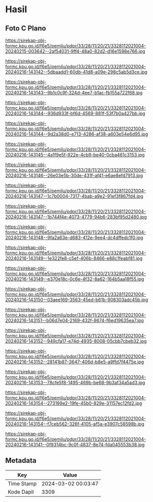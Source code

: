 # Hasil

## Foto C Plano

https://sirekap-obj-formc.kpu.go.id/f6e5/pemilu/pdpr/33/28/11/20/21/3328112021004-20240215-003642--2af54031-9ff4-48a0-82d2-d16e1598e766.jpg

https://sirekap-obj-formc.kpu.go.id/f6e5/pemilu/pdpr/33/28/11/20/21/3328112021004-20240216-143142--5dbaadd1-60db-41d8-a09e-298c5ab5d3ce.jpg

https://sirekap-obj-formc.kpu.go.id/f6e5/pemilu/pdpr/33/28/11/20/21/3328112021004-20240216-143143--9b1c0c9f-324d-4ee7-b1ac-fb155a722f68.jpg

https://sirekap-obj-formc.kpu.go.id/f6e5/pemilu/pdpr/33/28/11/20/21/3328112021004-20240216-143144--936d933f-bf6d-4569-881f-53f7b0a427bb.jpg

https://sirekap-obj-formc.kpu.go.id/f6e5/pemilu/pdpr/33/28/11/20/21/3328112021004-20240216-143144--9d2a38d0-e713-4286-af38-a603e54e6d95.jpg

https://sirekap-obj-formc.kpu.go.id/f6e5/pemilu/pdpr/33/28/11/20/21/3328112021004-20240216-143145--4a1f9e5f-922e-4cb9-be40-0cba461c3153.jpg

https://sirekap-obj-formc.kpu.go.id/f6e5/pemilu/pdpr/33/28/11/20/21/3328112021004-20240216-143146--26e03e5b-30de-431f-af41-e6ae8efd7913.jpg

https://sirekap-obj-formc.kpu.go.id/f6e5/pemilu/pdpr/33/28/11/20/21/3328112021004-20240216-143147--1c7b0004-7317-4bab-a9e2-91ef3f867fd4.jpg

https://sirekap-obj-formc.kpu.go.id/f6e5/pemilu/pdpr/33/28/11/20/21/3328112021004-20240216-143147--1b744f4e-4073-4779-94b6-283bf95d2480.jpg

https://sirekap-obj-formc.kpu.go.id/f6e5/pemilu/pdpr/33/28/11/20/21/3328112021004-20240216-143148--9fa2a63e-d683-412e-9ee4-dc4dffedc1f0.jpg

https://sirekap-obj-formc.kpu.go.id/f6e5/pemilu/pdpr/33/28/11/20/21/3328112021004-20240216-143149--1e322fe8-c5ef-406b-8466-e88c1feabf81.jpg

https://sirekap-obj-formc.kpu.go.id/f6e5/pemilu/pdpr/33/28/11/20/21/3328112021004-20240216-143149--e370e18c-0c6e-4f32-8a62-164b5aa18f55.jpg

https://sirekap-obj-formc.kpu.go.id/f6e5/pemilu/pdpr/33/28/11/20/21/3328112021004-20240216-143150--03aee169-3563-45ed-b61b-908303adc45b.jpg

https://sirekap-obj-formc.kpu.go.id/f6e5/pemilu/pdpr/33/28/11/20/21/3328112021004-20240216-143151--b06d7e04-2169-432f-8674-f6ed19635ea7.jpg

https://sirekap-obj-formc.kpu.go.id/f6e5/pemilu/pdpr/33/28/11/20/21/3328112021004-20240216-143152--949cfa17-e74d-4935-8008-05cbb7cbeb32.jpg

https://sirekap-obj-formc.kpu.go.id/f6e5/pemilu/pdpr/33/28/11/20/21/3328112021004-20240216-143152--28141b87-3647-406d-b8e5-a9ffd7f4475e.jpg

https://sirekap-obj-formc.kpu.go.id/f6e5/pemilu/pdpr/33/28/11/20/21/3328112021004-20240216-143153--78cfe5f8-1495-469b-be68-9b3af34a5ad3.jpg

https://sirekap-obj-formc.kpu.go.id/f6e5/pemilu/pdpr/33/28/11/20/21/3328112021004-20240216-143154--273199e2-19fe-45b0-829e-31157ec12fd2.jpg

https://sirekap-obj-formc.kpu.go.id/f6e5/pemilu/pdpr/33/28/11/20/21/3328112021004-20240216-143154--f7ceb562-326f-4105-af5a-e3907c58598b.jpg

https://sirekap-obj-formc.kpu.go.id/f6e5/pemilu/pdpr/33/28/11/20/21/3328112021004-20240216-143141--0f9314bc-9c0f-4837-8e74-fda045553b38.jpg


## Metadata

| Key        | Value               |
| ---------- | ------------------- |
| Time Stamp | 2024-03-02 00:03:47 |
| Kode Dapil | 3309                |



